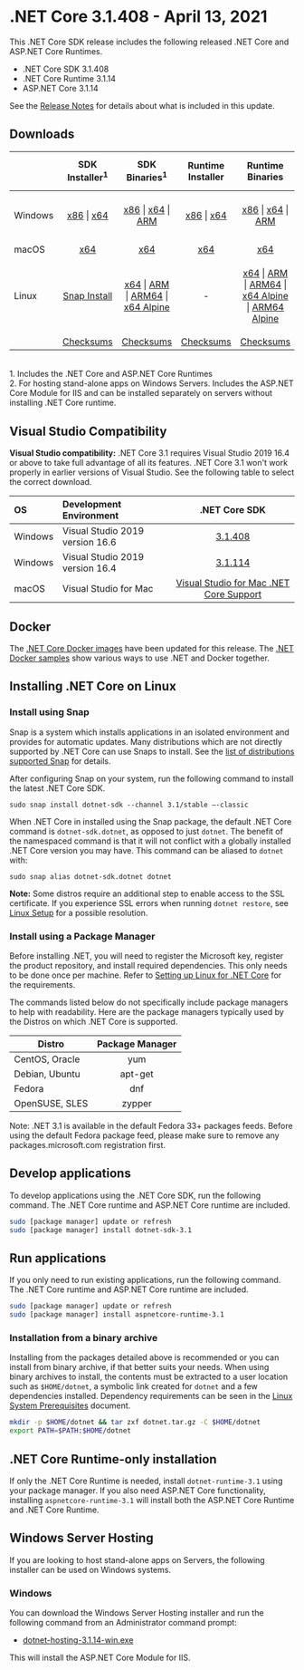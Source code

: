 # .NET Core 3.1.408 - April 13, 2021

This .NET Core SDK release includes the following released .NET Core and ASP.NET Core Runtimes.

* .NET Core SDK 3.1.408
* .NET Core Runtime 3.1.14
* ASP.NET Core 3.1.14

See the [Release Notes](https://github.com/dotnet/core/blob/main/release-notes/3.1/3.1.14/3.1.14.md) for details about what is included in this update.


## Downloads

|           | SDK Installer<sup>1</sup>                        | SDK Binaries<sup>1</sup>                 | Runtime Installer                                        | Runtime Binaries                                 | ASP.NET Core Runtime           | Windows Desktop Runtime           |
| --------- | :------------------------------------------:     | :----------------------:                 | :---------------------------:                            | :-------------------------:                      | :-----------------:            |:-----------------:            |
| Windows   | [x86][dotnet-sdk-win-x86.exe] \| [x64][dotnet-sdk-win-x64.exe] | [x86][dotnet-sdk-win-x86.zip] \| [x64][dotnet-sdk-win-x64.zip] \| [ARM][dotnet-sdk-win-arm.zip] | [x86][dotnet-runtime-win-x86.exe] \| [x64][dotnet-runtime-win-x64.exe] | [x86][dotnet-runtime-win-x86.zip] \| [x64][dotnet-runtime-win-x64.zip] \| [ARM][dotnet-runtime-win-arm.zip]  | [x86][aspnetcore-runtime-win-x86.exe] \| [x64][aspnetcore-runtime-win-x64.exe] \| [ARM][aspnetcore-runtime-win-arm.zip] \|<br> [Hosting Bundle][dotnet-hosting-win.exe]<sup>2</sup> | [x86][windowsdesktop-runtime-win-x86.exe] \| [x64][windowsdesktop-runtime-win-x64.exe] |
| macOS     | [x64][dotnet-sdk-osx-x64.pkg]  | [x64][dotnet-sdk-osx-x64.tar.gz]     | [x64][dotnet-runtime-osx-x64.pkg] | [x64][dotnet-runtime-osx-x64.tar.gz] | [x64][aspnetcore-runtime-osx-x64.tar.gz]<sup>1</sup> | - |
| Linux     |  [Snap Install][snap-install]  | [x64][dotnet-sdk-linux-x64.tar.gz] \| [ARM][dotnet-sdk-linux-arm.tar.gz] \| [ARM64][dotnet-sdk-linux-arm64.tar.gz] \| [x64 Alpine][dotnet-sdk-linux-musl-x64.tar.gz] | - | [x64][dotnet-runtime-linux-x64.tar.gz] \| [ARM][dotnet-runtime-linux-arm.tar.gz] \| [ARM64][dotnet-runtime-linux-arm64.tar.gz] \| [x64 Alpine][dotnet-runtime-linux-musl-x64.tar.gz] \| [ARM64 Alpine][dotnet-runtime-linux-musl-arm64.tar.gz] | [x64][aspnetcore-runtime-linux-x64.tar.gz]<sup>1</sup>  \| [ARM][aspnetcore-runtime-linux-arm.tar.gz]<sup>1</sup> \| [ARM64][aspnetcore-runtime-linux-arm64.tar.gz]<sup>1</sup> \| [x64 Alpine][aspnetcore-runtime-linux-musl-x64.tar.gz] \| [ARM64 Alpine][aspnetcore-runtime-linux-musl-arm64.tar.gz] | - |
|  | [Checksums][checksums-sdk]                             | [Checksums][checksums-sdk]                                          | [Checksums][checksums-runtime]                             | [Checksums][checksums-runtime] | [Checksums][checksums-runtime] | [Checksums][checksums-runtime] |

</br>
1. Includes the .NET Core and ASP.NET Core Runtimes
</br>2. For hosting stand-alone apps on Windows Servers. Includes the ASP.NET Core Module for IIS and can be installed separately on servers without installing .NET Core runtime.

## Visual Studio Compatibility

**Visual Studio compatibility:** .NET Core 3.1 requires Visual Studio 2019 16.4 or above to take full advantage of all its features. .NET Core 3.1 won't work properly in earlier versions of Visual Studio. See the following table to select the correct download.

| OS | Development Environment | .NET Core SDK |
| :-- | :-- | :--: |
| Windows | Visual Studio 2019 version 16.6 | [3.1.408](#downloads) |
| Windows | Visual Studio 2019 version 16.4 | [3.1.114](3.1.14.md) |
| macOS | Visual Studio for Mac | [Visual Studio for Mac .NET Core Support](https://learn.microsoft.com/visualstudio/mac/net-core-support) |


## Docker

The [.NET Core Docker images](https://hub.docker.com/_/microsoft-dotnet) have been updated for this release. The [.NET Docker samples](https://github.com/dotnet/dotnet-docker/blob/main/samples/README.md) show various ways to use .NET and Docker together.

## Installing .NET Core on Linux

### Install using Snap

Snap is a system which installs applications in an isolated environment and provides for automatic updates. Many distributions which are not directly supported by .NET Core can use Snaps to install. See the [list of distributions supported Snap](https://docs.snapcraft.io/installing-snapd/6735) for details.

After configuring Snap on your system, run the following command to install the latest .NET Core SDK.

`sudo snap install dotnet-sdk --channel 3.1/stable –-classic`

When .NET Core in installed using the Snap package, the default .NET Core command is `dotnet-sdk.dotnet`, as opposed to just `dotnet`. The benefit of the namespaced command is that it will not conflict with a globally installed .NET Core version you may have. This command can be aliased to `dotnet` with:

`sudo snap alias dotnet-sdk.dotnet dotnet`

**Note:** Some distros require an additional step to enable access to the SSL certificate. If you experience SSL errors when running `dotnet restore`, see [Linux Setup](https://github.com/dotnet/core/blob/main/Documentation/linux-setup.md) for a possible resolution.

### Install using a Package Manager

Before installing .NET, you will need to register the Microsoft key, register the product repository, and install required dependencies. This only needs to be done once per machine. Refer to [Setting up Linux for .NET Core][linux-setup] for the requirements.

The commands listed below do not specifically include package managers to help with readability. Here are the package managers typically used by the Distros on which .NET Core is supported.

| Distro | Package Manager  |
| ---             | :----:  |
| CentOS, Oracle  | yum     |
| Debian, Ubuntu  | apt-get |
| Fedora          | dnf     |
| OpenSUSE, SLES  | zypper  |

Note: .NET 3.1 is available in the default Fedora 33+ packages feeds. Before using the default Fedora package feed, please make sure to remove any packages.microsoft.com registration first.

## Develop applications

To develop applications using the .NET Core SDK, run the following command. The .NET Core runtime and ASP.NET Core runtime are included.

```bash
sudo [package manager] update or refresh
sudo [package manager] install dotnet-sdk-3.1
```

## Run applications

If you only need to run existing applications, run the following command. The .NET Core runtime and ASP.NET Core runtime are included.

```bash
sudo [package manager] update or refresh
sudo [package manager] install aspnetcore-runtime-3.1
```

### Installation from a binary archive

Installing from the packages detailed above is recommended or you can install from binary archive, if that better suits your needs. When using binary archives to install, the contents must be extracted to a user location such as `$HOME/dotnet`, a symbolic link created for `dotnet` and a few dependencies installed. Dependency requirements can be seen in the [Linux System Prerequisites](https://github.com/dotnet/core/blob/main/Documentation/linux-prereqs.md) document.

```bash
mkdir -p $HOME/dotnet && tar zxf dotnet.tar.gz -C $HOME/dotnet
export PATH=$PATH:$HOME/dotnet
```

## .NET Core Runtime-only installation

If only the .NET Core Runtime is needed, install `dotnet-runtime-3.1` using your package manager. If you also need ASP.NET Core functionality, installing `aspnetcore-runtime-3.1` will install both the ASP.NET Core Runtime and .NET Core Runtime.

## Windows Server Hosting

If you are looking to host stand-alone apps on Servers, the following installer can be used on Windows systems.

### Windows

You can download the Windows Server Hosting installer and run the following command from an Administrator command prompt:

* [dotnet-hosting-3.1.14-win.exe][dotnet-hosting-win.exe]

This will install the ASP.NET Core Module for IIS.

[blob-runtime]: https://dotnetcli.blob.core.windows.net/dotnet/Runtime/
[blob-sdk]: https://dotnetcli.blob.core.windows.net/dotnet/Sdk/
[release-notes]: https://github.com/dotnet/core/blob/main/release-notes/3.1/3.1.14/3.1.408-download.md
[snap-install]: 3.1.14-install-instructions.md

[checksums-runtime]: https://dotnetcli.blob.core.windows.net/dotnet/checksums/3.1.14-sha.txt
[checksums-sdk]: https://dotnetcli.blob.core.windows.net/dotnet/checksums/3.1.14-sha.txt

[linux-setup]: https://learn.microsoft.com/dotnet/core/install/linux


[//]: # ( Runtime 3.1.14)
[dotnet-runtime-linux-arm.tar.gz]: https://download.visualstudio.microsoft.com/download/pr/b094bab3-c504-404b-9524-b191f7deaad3/42eb57c4ed80bf99336cb8ea99105c7b/dotnet-runtime-3.1.14-linux-arm.tar.gz
[dotnet-runtime-linux-arm64.tar.gz]: https://download.visualstudio.microsoft.com/download/pr/c6c4000d-5156-4526-b39e-e8fc67594e1b/dc652a3170cab422a1860b63ee83a25b/dotnet-runtime-3.1.14-linux-arm64.tar.gz
[dotnet-runtime-linux-musl-arm64.tar.gz]: https://download.visualstudio.microsoft.com/download/pr/7ea5a67d-c13f-4da6-8615-81033db8c143/6ce1efafbe3859a9e9863795a30fe7a2/dotnet-runtime-3.1.14-linux-musl-arm64.tar.gz
[dotnet-runtime-linux-musl-x64.tar.gz]: https://download.visualstudio.microsoft.com/download/pr/e7f88aae-a10e-4b49-8ccd-31f2df82cf3f/35fb27716a3b7543ef2889f0e4c19949/dotnet-runtime-3.1.14-linux-musl-x64.tar.gz
[dotnet-runtime-linux-x64.tar.gz]: https://download.visualstudio.microsoft.com/download/pr/4e5f17fa-fa56-40bc-bf3d-fd6abc91d0ad/08bd80f3751c0ac602dd41dc2534265e/dotnet-runtime-3.1.14-linux-x64.tar.gz
[dotnet-runtime-osx-x64.pkg]: https://download.visualstudio.microsoft.com/download/pr/61df6a9d-3026-41f9-88e3-8bc9eded713d/6a46352bc4a98d208350d65e0a02bd3a/dotnet-runtime-3.1.14-osx-x64.pkg
[dotnet-runtime-osx-x64.tar.gz]: https://download.visualstudio.microsoft.com/download/pr/3423c7df-2daa-4188-8a13-646ae39f9d3f/86ed48857b28ce85cdc9a8699489aa71/dotnet-runtime-3.1.14-osx-x64.tar.gz
[dotnet-runtime-win-arm.zip]: https://download.visualstudio.microsoft.com/download/pr/b05ae762-0720-4d51-80d5-76d6e1c3d212/c00f5949dcb80ba6b923d3b318960d3a/dotnet-runtime-3.1.14-win-arm.zip
[dotnet-runtime-win-x64.exe]: https://download.visualstudio.microsoft.com/download/pr/56c3a951-9e5c-437d-a8da-80d263a62cc0/9681c2ff2f0e98f93976289e5ee7f53f/dotnet-runtime-3.1.14-win-x64.exe
[dotnet-runtime-win-x64.zip]: https://download.visualstudio.microsoft.com/download/pr/d88fda36-5e76-447e-8ed4-c3bd4151663c/c2d1485326cdeaab2168ee1d0ced1e0a/dotnet-runtime-3.1.14-win-x64.zip
[dotnet-runtime-win-x86.exe]: https://download.visualstudio.microsoft.com/download/pr/56faca83-d1b3-4e1e-b203-3799c9166e84/707d7503ef4e4254f83f4030c60e8501/dotnet-runtime-3.1.14-win-x86.exe
[dotnet-runtime-win-x86.zip]: https://download.visualstudio.microsoft.com/download/pr/7859793b-fc78-474a-8e50-cf037ead0fec/d5cf5dbe06bb0f078f9329d4ee63ad91/dotnet-runtime-3.1.14-win-x86.zip

[//]: # ( WindowsDesktop 3.1.14)
[windowsdesktop-runtime-win-x64.exe]: https://download.visualstudio.microsoft.com/download/pr/88437980-f813-4a01-865c-f992ad4909bb/9a936984781f6ce3526ffc946267e0ea/windowsdesktop-runtime-3.1.14-win-x64.exe
[windowsdesktop-runtime-win-x86.exe]: https://download.visualstudio.microsoft.com/download/pr/f449f435-25d3-4d5c-ad14-0c84f5131dea/a597530464689595a430407e440787c4/windowsdesktop-runtime-3.1.14-win-x86.exe

[//]: # ( ASP 3.1.14)
[aspnetcore-runtime-linux-arm.tar.gz]: https://download.visualstudio.microsoft.com/download/pr/a2439002-1f01-40d3-bc03-93612f2a25b5/2bd289060d44b428baa027ba0e8be762/aspnetcore-runtime-3.1.14-linux-arm.tar.gz
[aspnetcore-runtime-linux-arm64.tar.gz]: https://download.visualstudio.microsoft.com/download/pr/af1dcdff-acfe-4cbe-8a5b-aae0d6e63381/d3bd67c6fd14cd1187c268834189d5cc/aspnetcore-runtime-3.1.14-linux-arm64.tar.gz
[aspnetcore-runtime-linux-musl-arm64.tar.gz]: https://download.visualstudio.microsoft.com/download/pr/afd4ecd1-5473-495e-9441-28790eecedd0/687a17a0534e548c5a9ab6f953eff1a1/aspnetcore-runtime-3.1.14-linux-musl-arm64.tar.gz
[aspnetcore-runtime-linux-musl-x64.tar.gz]: https://download.visualstudio.microsoft.com/download/pr/16f982a4-68a1-4655-bb82-79862198d441/2fcb7b40ff0f3c2f786390817ef469f1/aspnetcore-runtime-3.1.14-linux-musl-x64.tar.gz
[aspnetcore-runtime-linux-x64.tar.gz]: https://download.visualstudio.microsoft.com/download/pr/516b337a-83f9-4946-b2a6-b2f686e09a76/d0e82549e890c5d852c461319ffd5b31/aspnetcore-runtime-3.1.14-linux-x64.tar.gz
[aspnetcore-runtime-osx-x64.tar.gz]: https://download.visualstudio.microsoft.com/download/pr/4e37dd8f-af29-4b27-b495-e7a2fdd1ccb1/50219323ab8d29de6a7fef040646d8b9/aspnetcore-runtime-3.1.14-osx-x64.tar.gz
[aspnetcore-runtime-win-arm.zip]: https://download.visualstudio.microsoft.com/download/pr/b5f5103a-6605-4757-81d7-dcc83d6d025a/d50274294e23cf9d1226680029191972/aspnetcore-runtime-3.1.14-win-arm.zip
[aspnetcore-runtime-win-x64.exe]: https://download.visualstudio.microsoft.com/download/pr/c060cd8b-e7b8-4e20-8195-b102053f515b/fc88cd9ee072881bde14fa29badb8884/aspnetcore-runtime-3.1.14-win-x64.exe
[aspnetcore-runtime-win-x64.zip]: https://download.visualstudio.microsoft.com/download/pr/e4c43b9d-847a-4f92-aff3-ccae21822e43/cea2ed10f2fa8247a0cec513f6cc5e47/aspnetcore-runtime-3.1.14-win-x64.zip
[aspnetcore-runtime-win-x86.exe]: https://download.visualstudio.microsoft.com/download/pr/871c3c8b-0fa3-4d95-bfb2-87e81000d975/e46edc7df65a9c88f354110b6c8a0ce8/aspnetcore-runtime-3.1.14-win-x86.exe
[aspnetcore-runtime-win-x86.zip]: https://download.visualstudio.microsoft.com/download/pr/496f9fa7-1761-47f3-811b-18e546a0934c/05cc06e6d506ad92e61a1f638dd97774/aspnetcore-runtime-3.1.14-win-x86.zip
[dotnet-hosting-win.exe]: https://download.visualstudio.microsoft.com/download/pr/bdc70151-74f7-427c-a368-716d5f1840c5/6186889f6c784bae224eb15fb94c45fe/dotnet-hosting-3.1.14-win.exe

[//]: # ( SDK 3.1.408 )
[dotnet-sdk-linux-arm.tar.gz]: https://download.visualstudio.microsoft.com/download/pr/614983bc-78eb-4673-b1ff-fe876660ae21/03523848937d401293a7abdb56a6a0e2/dotnet-sdk-3.1.408-linux-arm.tar.gz
[dotnet-sdk-linux-arm64.tar.gz]: https://download.visualstudio.microsoft.com/download/pr/8aca4221-54b6-421d-9be0-f25e4b799463/b70cca6f2acddc5361f97dc7f77a8ddf/dotnet-sdk-3.1.408-linux-arm64.tar.gz
[dotnet-sdk-linux-musl-x64.tar.gz]: https://download.visualstudio.microsoft.com/download/pr/a3c3b86a-94c9-4f8a-b7a4-20f04768ba2d/9df1a0b06222a534a658ed4bd55e5cf8/dotnet-sdk-3.1.408-linux-musl-x64.tar.gz
[dotnet-sdk-linux-x64.tar.gz]: https://download.visualstudio.microsoft.com/download/pr/2054b462-43da-4c61-9e2d-d02167c71c40/a8be03062d9d770c8025c7de47ca366d/dotnet-sdk-3.1.408-linux-x64.tar.gz
[dotnet-sdk-osx-x64.pkg]: https://download.visualstudio.microsoft.com/download/pr/99ff3282-3027-4bb8-8b96-8715d674f417/a483e65d765e3f475d009f233ddfec35/dotnet-sdk-3.1.408-osx-x64.pkg
[dotnet-sdk-osx-x64.tar.gz]: https://download.visualstudio.microsoft.com/download/pr/04f8da37-7933-40ec-90b1-0403ec794705/e301346e0387597f87394e2f017abfbf/dotnet-sdk-3.1.408-osx-x64.tar.gz
[dotnet-sdk-win-arm.zip]: https://download.visualstudio.microsoft.com/download/pr/25528562-077c-4c09-b361-5eaee2450483/61089123504487277e6d82b374d71751/dotnet-sdk-3.1.408-win-arm.zip
[dotnet-sdk-win-x64.exe]: https://download.visualstudio.microsoft.com/download/pr/fa20039c-5871-4597-8a7b-f0553a12edcc/4fb1cce6214049fe639dd230a9265133/dotnet-sdk-3.1.408-win-x64.exe
[dotnet-sdk-win-x64.zip]: https://download.visualstudio.microsoft.com/download/pr/2436ee79-1fbc-4f6a-94b4-e6fe6aafde13/abbd1ab0ca754adce35a6fd83f85dd2f/dotnet-sdk-3.1.408-win-x64.zip
[dotnet-sdk-win-x86.exe]: https://download.visualstudio.microsoft.com/download/pr/d5821095-b8e2-47fd-b6a0-815beeefb0d4/f9b8a167f7e389b5e0207ada20caa1e9/dotnet-sdk-3.1.408-win-x86.exe
[dotnet-sdk-win-x86.zip]: https://download.visualstudio.microsoft.com/download/pr/563a6709-e7e4-4c05-9184-4baadfa506fd/c4d75a119e83bc52c53611f258d3e729/dotnet-sdk-3.1.408-win-x86.zip


